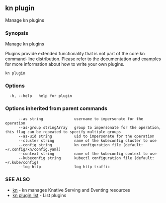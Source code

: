 ## kn plugin

Manage kn plugins

### Synopsis

Manage kn plugins

Plugins provide extended functionality that is not part of the core kn command-line distribution.
Please refer to the documentation and examples for more information about how to write your own plugins.

```
kn plugin
```

### Options

```
  -h, --help   help for plugin
```

### Options inherited from parent commands

```
      --as string              username to impersonate for the operation
      --as-group stringArray   group to impersonate for the operation, this flag can be repeated to specify multiple groups
      --as-uid string          uid to impersonate for the operation
      --cluster string         name of the kubeconfig cluster to use
      --config string          kn configuration file (default: ~/.config/kn/config.yaml)
      --context string         name of the kubeconfig context to use
      --kubeconfig string      kubectl configuration file (default: ~/.kube/config)
      --log-http               log http traffic
```

### SEE ALSO

* [kn](kn.md)	 - kn manages Knative Serving and Eventing resources
* [kn plugin list](kn_plugin_list.md)	 - List plugins


